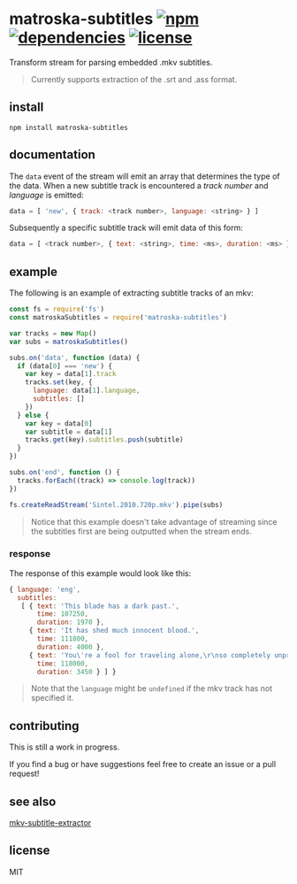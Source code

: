 # matroska-subtitles [![npm][npm-img]][npm-url] [![dependencies][dep-img]][dep-url] [![license][lic-img]][lic-url]

[npm-img]: https://img.shields.io/npm/v/matroska-subtitles.svg
[npm-url]: https://www.npmjs.com/package/matroska-subtitles
[dep-img]: https://david-dm.org/mathiasvr/matroska-subtitles.svg
[dep-url]: https://david-dm.org/mathiasvr/matroska-subtitles
[lic-img]: http://img.shields.io/:license-MIT-blue.svg
[lic-url]: http://mvr.mit-license.org

Transform stream for parsing embedded .mkv subtitles.

> Currently supports extraction of the .srt and .ass format.

## install

```
npm install matroska-subtitles
```

## documentation

The `data` event of the stream will emit an array that determines the type of the data.
When a new subtitle track is encountered a *track number* and *language* is emitted:
```javascript
data = [ 'new', { track: <track number>, language: <string> } ]
```

Subsequently a specific subtitle track will emit data of this form:
```javascript
data = [ <track number>, { text: <string>, time: <ms>, duration: <ms> } ]
```

## example

The following is an example of extracting subtitle tracks of an mkv:

```javascript
const fs = require('fs')
const matroskaSubtitles = require('matroska-subtitles')

var tracks = new Map()
var subs = matroskaSubtitles()

subs.on('data', function (data) {
  if (data[0] === 'new') {
    var key = data[1].track
    tracks.set(key, {
      language: data[1].language,
      subtitles: []
    })
  } else {
    var key = data[0]
    var subtitle = data[1]
    tracks.get(key).subtitles.push(subtitle)
  }
})

subs.on('end', function () {
  tracks.forEach((track) => console.log(track))
})

fs.createReadStream('Sintel.2010.720p.mkv').pipe(subs)
```

> Notice that this example doesn't take advantage of streaming since the subtitles first are being outputted when the stream ends.

### response

The response of this example would look like this:
```javascript
{ language: 'eng',
  subtitles: 
   [ { text: 'This blade has a dark past.',
       time: 107250,
       duration: 1970 },
     { text: 'It has shed much innocent blood.',
       time: 111800,
       duration: 4000 },
     { text: 'You\'re a fool for traveling alone,\r\nso completely unprepared.',
       time: 118000,
       duration: 3450 } ] }
```

> Note that the `language` might be `undefined` if the mkv track has not specified it.

## contributing

This is still a work in progress.

If you find a bug or have suggestions feel free to create an issue or a pull request!

## see also 

[mkv-subtitle-extractor](https://www.npmjs.com/package/mkv-subtitle-extractor)

## license

MIT
